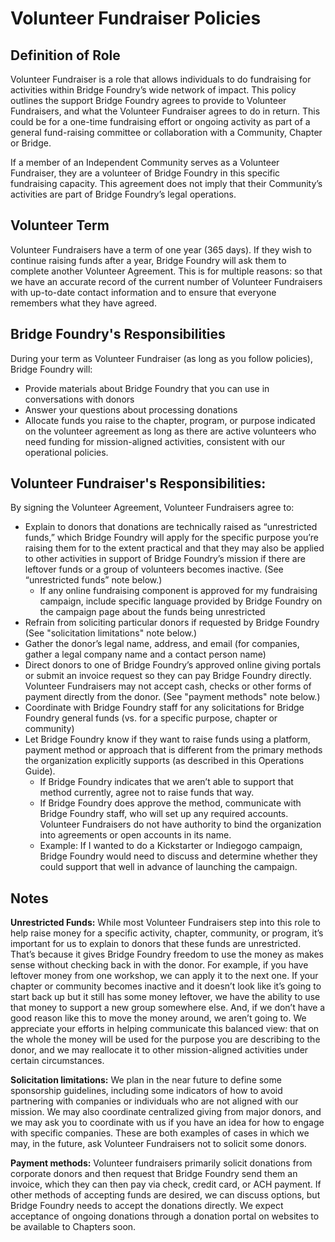 # Volunteer Fundraiser Policies

## Definition of Role
Volunteer Fundraiser is a role that allows individuals to do fundraising for activities within Bridge Foundry’s wide network of impact. This policy outlines the support Bridge Foundry agrees to provide to Volunteer Fundraisers, and what the Volunteer Fundraiser agrees to do in return. This could be for a one-time fundraising effort or ongoing activity as part of a general fund-raising committee or collaboration with a Community, Chapter or Bridge.

If a member of an Independent Community serves as a Volunteer Fundraiser, they are a volunteer of Bridge Foundry in this specific fundraising capacity. This agreement does not imply that their Community’s activities are part of Bridge Foundry’s legal operations. 

## Volunteer Term
Volunteer Fundraisers have a term of one year (365 days). If they wish to continue raising funds after a year, Bridge Foundry will ask them to complete another Volunteer Agreement. This is for multiple reasons: so that we have an accurate record of the current number of Volunteer Fundraisers with up-to-date contact information and to ensure that everyone remembers what they have agreed.

## Bridge Foundry's Responsibilities
During your term as Volunteer Fundraiser (as long as you follow policies), Bridge Foundry will:

- Provide materials about Bridge Foundry that you can use in conversations with donors
- Answer your questions about processing donations
- Allocate funds you raise to the chapter, program, or purpose indicated on the volunteer agreement as long as there are active volunteers who need funding for mission-aligned activities, consistent with our operational policies.

## Volunteer Fundraiser's Responsibilities:
By signing the Volunteer Agreement, Volunteer Fundraisers agree to:

- Explain to donors that donations are technically raised as “unrestricted funds,” which Bridge Foundry will apply for the specific purpose you’re raising them for to the extent practical and that they may also be applied to other activities in support of Bridge Foundry’s mission if there are leftover funds or a group of volunteers becomes inactive. (See “unrestricted funds” note below.)
    - If any online fundraising component is approved for my fundraising campaign, include specific language provided by Bridge Foundry on the campaign page about the funds being unrestricted 
- Refrain from soliciting particular donors if requested by Bridge Foundry (See "solicitation limitations" note below.)
- Gather the donor’s legal name, address, and email (for companies, gather a legal company name and a contact person name)
- Direct donors to one of Bridge Foundry’s approved online giving portals or submit an invoice request so they can pay Bridge Foundry directly. Volunteer Fundraisers may not accept cash, checks or other forms of payment directly from the donor. (See "payment methods" note below.)
- Coordinate with Bridge Foundry staff for any solicitations for Bridge Foundry general funds (vs. for a specific purpose, chapter or community)
- Let Bridge Foundry know if they want to raise funds using a platform, payment method or approach that is different from the primary methods the organization explicitly supports (as described in this Operations Guide).
    - If Bridge Foundry indicates that we aren’t able to support that method currently, agree not to raise funds that way.
    - If Bridge Foundry does approve the method, communicate with Bridge Foundry staff, who will set up any required accounts. Volunteer Fundraisers do not have authority to bind the organization into agreements or open accounts in its name.
    - Example: If I wanted to do a Kickstarter or Indiegogo campaign, Bridge Foundry would need to discuss and determine whether they could support that well in advance of launching the campaign.

## Notes
**Unrestricted Funds:** While most Volunteer Fundraisers step into this role to help raise money for a specific activity, chapter, community, or program, it’s important for us to explain to donors that these funds are unrestricted. That’s because it gives Bridge Foundry freedom to use the money as makes sense without checking back in with the donor. For example, if you have leftover money from one workshop, we can apply it to the next one. If your chapter or community becomes inactive and it doesn’t look like it’s going to start back up but it still has some money leftover, we have the ability to use that money to support a new group somewhere else. And, if we don’t have a good reason like this to move the money around, we aren’t going to. We appreciate your efforts in helping communicate this balanced view: that on the whole the money will be used for the purpose you are describing to the donor, and we may reallocate it to other mission-aligned activities under certain circumstances.

**Solicitation limitations:** We plan in the near future to define some sponsorship guidelines, including some indicators of how to avoid partnering with companies or individuals who are not aligned with our mission. We may also coordinate centralized giving from major donors, and we may ask you to coordinate with us if you have an idea for how to engage with specific companies. These are both examples of cases in which we may, in the future, ask Volunteer Fundraisers not to solicit some donors.

**Payment methods:** Volunteer fundraisers primarily solicit donations from corporate donors and then request that Bridge Foundry send them an invoice, which they can then pay via check, credit card, or ACH payment. If other methods of accepting funds are desired, we can discuss options, but Bridge Foundry needs to accept the donations directly. We expect acceptance of ongoing donations through a donation portal on websites to be available to Chapters soon.
